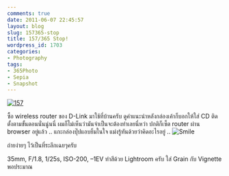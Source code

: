 ```yaml
---
comments: true
date: 2011-06-07 22:45:57
layout: blog
slug: 157365-stop
title: 157/365 Stop!
wordpress_id: 1703
categories:
- Photography
tags:
- 365Photo
- Sepia
- Snapshot
---
```


[![157](http://files.armno.in.th/uploads/2011/06/157_thumb.jpg)](http://files.armno.in.th/uploads/2011/06/157.jpg)

ซื้อ wireless router ของ D-Link มาใช้ที่บ้านครับ ดูคำแนะนำหลังกล่องเค้าก็บอกให้ใส่ CD ติดตั้งตามขั้นตอนนั่นนู่นนี่ ผมก็ไม่เห็นว่ามันจำเป็นจะต้องทำเลยนี่หว่า ปกติก็เซ็ต router ผ่าน browser อยู่แล้ว .. แกะกล่องปุ๊ปแอบยิ้มในใจ แม่งรู้ทันด้วยว่าคิดอะไรอยู่ .. ![Smile](http://files.armno.in.th/uploads/2011/06/wlEmoticon-smile1.png)

ถ่ายง่ายๆ ไว้เป็นที่ระลึกเฉยๆครับ

35mm, F/1.8, 1/25s, ISO-200, –1EV ทำสีด้วย Lightroom ครับ ใส่ Grain กับ Vignette พอประมาณ
